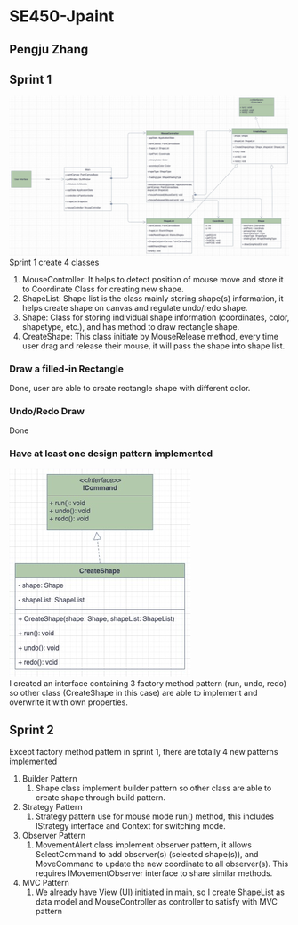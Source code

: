 # SE450-Jpaint
## Pengju Zhang
## Sprint 1
![alt text](./img/Sprint-1-UML.jpg "UML")
Sprint 1 create 4 classes
1. MouseController: It helps to detect position of mouse move and store
   it to Coordinate Class for creating new shape.
2. ShapeList: Shape list is the class mainly storing shape(s) information, it helps create 
   shape on canvas and regulate undo/redo shape.
3. Shape: Class for storing individual shape information (coordinates, color, shapetype, etc.),
   and has method to draw rectangle shape.
4. CreateShape: This class initiate by MouseRelease method, every time user drag and release their
   mouse, it will pass the shape into shape list.
   
### Draw a filled-in Rectangle
Done, user are able to create rectangle shape with different color.
### Undo/Redo Draw
Done
### Have at least one design pattern implemented
![alt text](./img/Sprint-1-UML-1.jpg "UML-Abstract Factory") <br>
I created an interface containing 3 factory method pattern (run, undo, redo) so other class (CreateShape in this case)
are able to implement and overwrite it with own properties.

## Sprint 2
Except factory method pattern in sprint 1, there are totally 4 new patterns implemented
1. Builder Pattern
   1. Shape class implement builder pattern so other class are able to create shape through build pattern.
2. Strategy Pattern
   1. Strategy pattern use for mouse mode run() method, this includes IStrategy interface and Context for switching mode.
3. Observer Pattern
   1. MovementAlert class implement observer pattern, it allows SelectCommand to add observer(s) (selected shape(s)), and MoveCommand to 
   update the new coordinate to all observer(s). This requires IMovementObserver interface to share similar methods.
4. MVC Pattern
   1. We already have View (UI) initiated in main, so I create ShapeList as data model and MouseController as controller to satisfy with MVC pattern
